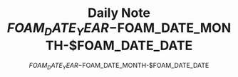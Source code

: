 ---
title: Daily Note $FOAM_DATE_YEAR-$FOAM_DATE_MONTH-$FOAM_DATE_DATE
authors: [ajhalili2006]
date: $FOAM_DATE_YEAR-$FOAM_DATE_MONTH-$FOAM_DATE_DATE
slug: daily-note-$FOAM_DATE_YEAR$FOAM_DATE_MONTH$FOAM_DATE_DATE
description: What's cooking behind the scenes on $FOAM_DATE_YEAR-$FOAM_DATE_MONTH-$FOAM_DATE_DATE
categories:
- Weekly Dump
#- School
#- Recap Time Squad
#- Open-source
#- Multifandom
#- Personal Stuff
#- Other Side Projects
#- Actually Autistic Status Update
tags:
- daily note
#comments: true
---